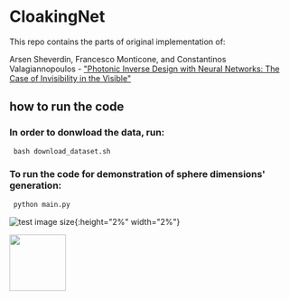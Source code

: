 # CloakingNet
This repo contains the parts of original implementation of:

Arsen Sheverdin, Francesco Monticone, and Constantinos Valagiannopoulos - ["Photonic Inverse Design with Neural Networks: The Case of Invisibility in the Visible"](https://journals.aps.org/prapplied/abstract/10.1103/PhysRevApplied.14.024054)

## how to run the code

### In order to donwload the data, run:
```python
 bash download_dataset.sh
```
### To run the code for demonstration of sphere dimensions' generation:
```python
 python main.py
```

![test image size](https://github.com/arsen-sheverdin/CloakingNet/blob/master/media/schema.png "Logo Title Text 1"){:height="2%" width="2%"}

<img src = "https://github.com/arsen-sheverdin/CloakingNet/blob/master/media/schema.png" width="100" height="100">
